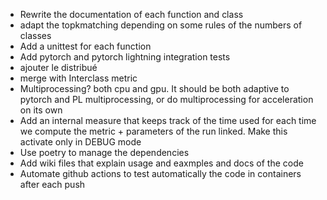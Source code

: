 - Rewrite the documentation of each function and class
- adapt the topkmatching depending on some rules of the numbers of classes
- Add a unittest for each function
- Add pytorch and pytorch lightning integration tests
- ajouter le distribué
- merge with Interclass metric
- Multiprocessing? both cpu and gpu. It should be both adaptive to pytorch and PL multiprocessing, or do multiprocessing for acceleration on its own
- Add an internal measure that keeps track of the time used for each time we compute the metric + parameters of the run linked. Make this activate only in DEBUG mode
- Use poetry to manage the dependencies
- Add wiki files that explain usage and eaxmples and docs of the code
- Automate github actions to test automatically the code in containers after each push
